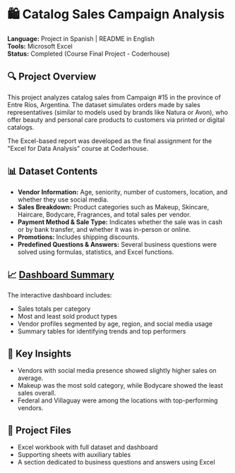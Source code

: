 # 🛍️ Catalog Sales Campaign Analysis

**Language:** Project in Spanish | README in English  
**Tools:** Microsoft Excel  
**Status:** Completed (Course Final Project - Coderhouse)

## 🔍 Project Overview

This project analyzes catalog sales from Campaign #15 in the province of Entre Ríos, Argentina. The dataset simulates orders made by sales representatives (similar to models used by brands like Natura or Avon), who offer beauty and personal care products to customers via printed or digital catalogs.

The Excel-based report was developed as the final assignment for the "Excel for Data Analysis" course at Coderhouse.

## 📊 Dataset Contents

- **Vendor Information:** Age, seniority, number of customers, location, and whether they use social media.
- **Sales Breakdown:** Product categories such as Makeup, Skincare, Haircare, Bodycare, Fragrances, and total sales per vendor.
- **Payment Method & Sale Type:** Indicates whether the sale was in cash or by bank transfer, and whether it was in-person or online.
- **Promotions:** Includes shipping discounts.
- **Predefined Questions & Answers:** Several business questions were solved using formulas, statistics, and Excel functions.

## 📈 [Dashboard Summary](https://github.com/adam-p/markdown-here/raw/master/src/common/images/icon48.png "Dashboard screenshot")

The interactive dashboard includes:
- Sales totals per category
- Most and least sold product types
- Vendor profiles segmented by age, region, and social media usage
- Summary tables for identifying trends and top performers

## 🧠 Key Insights

- Vendors with social media presence showed slightly higher sales on average.
- Makeup was the most sold category, while Bodycare showed the least sales overall.
- Federal and Villaguay were among the locations with top-performing vendors.

## 📁 Project Files

- Excel workbook with full dataset and dashboard
- Supporting sheets with auxiliary tables
- A section dedicated to business questions and answers using Excel
